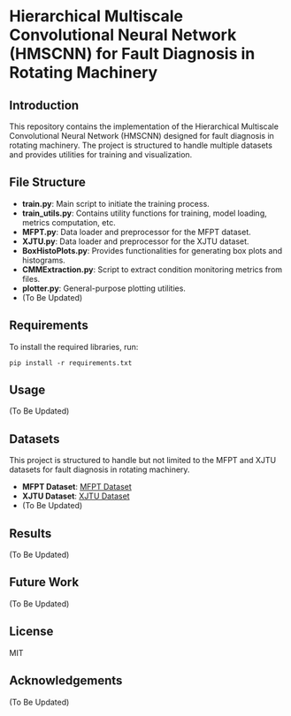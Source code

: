 # Hierarchical Multiscale Convolutional Neural Network (HMSCNN) for Fault Diagnosis in Rotating Machinery

## Introduction
This repository contains the implementation of the Hierarchical Multiscale Convolutional Neural Network (HMSCNN) designed for fault diagnosis in rotating machinery. The project is structured to handle multiple datasets and provides utilities for training and visualization.

## File Structure
- **train.py**: Main script to initiate the training process.
- **train_utils.py**: Contains utility functions for training, model loading, metrics computation, etc.
- **MFPT.py**: Data loader and preprocessor for the MFPT dataset.
- **XJTU.py**: Data loader and preprocessor for the XJTU dataset.
- **BoxHistoPlots.py**: Provides functionalities for generating box plots and histograms.
- **CMMExtraction.py**: Script to extract condition monitoring metrics from files.
- **plotter.py**: General-purpose plotting utilities.
- (To Be Updated)

## Requirements
To install the required libraries, run:
```
pip install -r requirements.txt
```

## Usage
(To Be Updated)

## Datasets
This project is structured to handle but not limited to the MFPT and XJTU datasets for fault diagnosis in rotating machinery.

- **MFPT Dataset**: [MFPT Dataset]("https://www.mfpt.org/fault-data-sets/")
- **XJTU Dataset**: [XJTU Dataset]("https://biaowang.tech/xjtu-sy-bearing-datasets/")
- (To Be Updated)

## Results
(To Be Updated)

## Future Work
(To Be Updated)

## License
MIT

## Acknowledgements
(To Be Updated)
